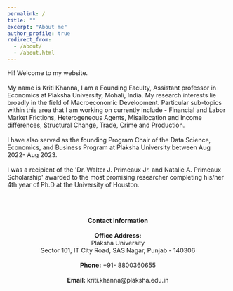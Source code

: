 ```yaml
---
permalink: /
title: ""
excerpt: "About me"
author_profile: true
redirect_from: 
  - /about/
  - /about.html
---
```


Hi! Welcome to my website.  <br />  <br /> 
My name is Kriti Khanna, I am a Founding Faculty, Assistant professor in Economics at Plaksha University, Mohali, India. My research interests lie broadly in the field of Macroeconomic Development. Particular sub-topics within this area that I am working on currently include - Financial and Labor Market Frictions, Heterogeneous Agents, Misallocation and Income differences, Structural Change, Trade, Crime and Production.  <br /> <br /> 
I have also served as the founding Program Chair of the Data Science, Economics, and Business Program at Plaksha University between Aug 2022- Aug 2023.  <br /> 
<br/> 
I was a recipient of the 'Dr. Walter J. Primeaux Jr. and Natalie A. Primeaux Scholarship' awarded to the most promising researcher completing his/her 4th year of Ph.D at the University of Houston.<br /> <br /> 
<br/> <br/> 
<div align="center">
<b>Contact Information </b> <br/> <br/> 
<b>Office Address:</b>  <br/> 
Plaksha University <br/> 
Sector 101, IT City Road, SAS Nagar, Punjab - 140306 <br/> <br/>  
<b>Phone:</b> +91- 8800360655 <br/> <br/> 
<b>Email:</b> kriti.khanna@plaksha.edu.in
</div>

